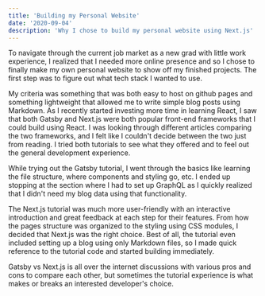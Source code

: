 ```yaml
---
title: 'Building my Personal Website'
date: '2020-09-04'
description: 'Why I chose to build my personal website using Next.js'
---
```


To navigate through the current job market as a new grad with little work experience, I realized that I needed more online presence and so I chose to finally make my own personal website to show off my finished projects. The first step was to figure out what tech stack I wanted to use. 

My criteria was something that was both easy to host on github pages and something lightweight that allowed me to write simple blog posts using Markdown. As I recently started investing more time in learning React, I saw that both Gatsby and Next.js were both popular front-end frameworks that I could build using React. I was looking through different articles comparing the two frameworks, and I felt like I couldn't decide between the two just from reading. I tried both tutorials to see what they offered and to feel out the general development experience. 

While trying out the Gatsby tutorial, I went through the basics like learning the file structure, where components and styling go, etc. I ended up stopping at the section where I had to set up GraphQL as I quickly realized that I didn't need my blog data using that functionality.

The Next.js tutorial was much more user-friendly with an interactive introduction and great feedback at each step for their features. From how the pages structure was organized to the styling using CSS modules, I decided that Next.js was the right choice. Best of all, the tutorial even included setting up a blog using only Markdown files, so I made quick reference to the tutorial code and started building immediately.

Gatsby vs Next.js is all over the internet discussions with various pros and cons to compare each other, but sometimes the tutorial experience is what makes or breaks an interested developer's choice.
